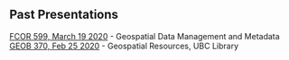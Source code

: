 ## Past Presentations

[FCOR 599, March 19 2020](https://ubc-lib-geo.github.io/presentations/fcor599.html) - Geospatial Data Management and Metadata    
[GEOB 370, Feb 25 2020](https://ubc-lib-geo.github.io/presentations/geob370.html) - Geospatial Resources, UBC Library    
